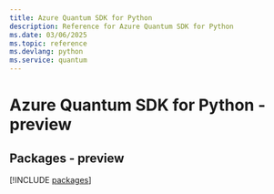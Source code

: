 ```yaml
---
title: Azure Quantum SDK for Python
description: Reference for Azure Quantum SDK for Python
ms.date: 03/06/2025
ms.topic: reference
ms.devlang: python
ms.service: quantum
---
```

# Azure Quantum SDK for Python - preview
## Packages - preview
[!INCLUDE [packages](quantum-index.md)]